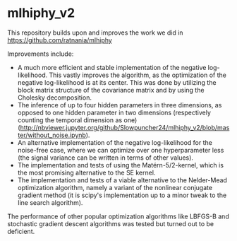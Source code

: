 # mlhiphy_v2

This repository builds upon and improves the work we did in https://github.com/ratnania/mlhiphy

Improvements include:

* A much more efficient and stable implementation of the negative log-likelihood. This vastly improves the algorithm, as the optimization of the negative log-likelihood is at its center. This was done by utilizing the block matrix structure of the covariance matrix and by using the Cholesky decomposition.
* The inference of up to four hidden parameters in three dimensions, as opposed to one hidden parameter in two dimensions (respectively counting the temporal dimension as one) (http://nbviewer.jupyter.org/github/Slowpuncher24/mlhiphy_v2/blob/master/without_noise.ipynb).
* An alternative implementation of the negative log-likelihood for the noise-free case, where we can optimize over one hyperparameter less (the signal variance can be written in terms of other values).
* The implementation and tests of using the Matérn-5/2-kernel, which is the most promising alternative to the SE kernel.
* The implementation and tests of a viable alternative to the Nelder-Mead optimization algorithm, namely a variant of the nonlinear conjugate gradient method (it is scipy's implementation up to a minor tweak to the line search algorithm).

The performance of other popular optimization algorithms like LBFGS-B and stochastic gradient descent algorithms was tested but turned out to be deficient.
